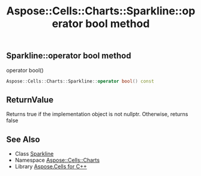 ﻿---
title: Aspose::Cells::Charts::Sparkline::operator bool method
linktitle: operator bool
second_title: Aspose.Cells for C++ API Reference
description: 'Aspose::Cells::Charts::Sparkline::operator bool method. operator bool() in C++.'
type: docs
weight: 400
url: /cpp/aspose.cells.charts/sparkline/operator_bool/
---
## Sparkline::operator bool method


operator bool()

```cpp
Aspose::Cells::Charts::Sparkline::operator bool() const
```


## ReturnValue

Returns true if the implementation object is not nullptr. Otherwise, returns false

## See Also

* Class [Sparkline](../)
* Namespace [Aspose::Cells::Charts](../../)
* Library [Aspose.Cells for C++](../../../)
